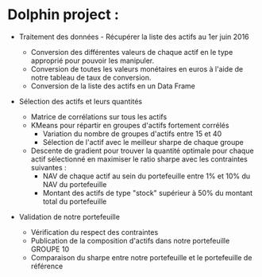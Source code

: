 # Dolphin project :


- Traitement des données - Récupérer la liste des actifs au 1er juin 2016
  - Conversion des différentes valeurs de chaque actif en le type approprié pour pouvoir les manipuler.
  - Conversion de toutes les valeurs monétaires en euros à l&#39;aide de notre tableau de taux de conversion.
  - Conversion de la liste des actifs en un Data Frame


- Sélection des actifs et leurs quantités
  - Matrice de corrélations sur tous les actifs
  - KMeans pour répartir en groupes d&#39;actifs fortement corrélés
    - Variation du nombre de groupes d&#39;actifs entre 15 et 40
    - Sélection de l&#39;actif avec le meilleur sharpe de chaque groupe
  - Descente de gradient pour trouver la quantité optimale pour chaque actif sélectionné en maximiser le ratio sharpe avec les contraintes suivantes :
    - NAV de chaque actif au sein du portefeuille entre 1% et 10% du NAV du portefeuille
    - Montant des actifs de type &quot;stock&quot; supérieur à 50% du montant total du portefeuille


- Validation de notre portefeuille
  - Vérification du respect des contraintes
  - Publication de la composition d&#39;actifs dans notre portefeuille GROUPE 10
  - Comparaison du sharpe entre notre portefeuille et le portefeuille de référence
